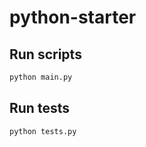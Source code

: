 # python-starter

## Run scripts
```bash
python main.py
```

## Run tests
```bash
python tests.py
```
